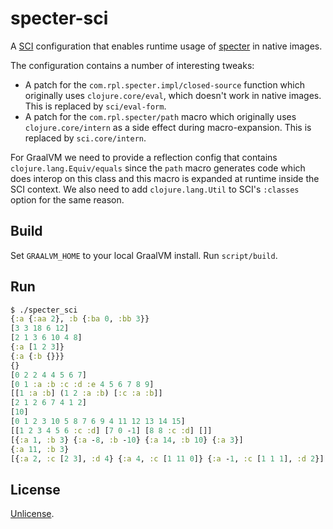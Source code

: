 # specter-sci

A [SCI](https://github.com/borkdude/sci) configuration that enables runtime usage of
[specter](https://github.com/redplanetlabs/specter) in native images.

The configuration contains a number of interesting tweaks:

- A patch for the `com.rpl.specter.impl/closed-source` function which originally
  uses `clojure.core/eval`, which doesn't work in native images. This is
  replaced by `sci/eval-form`.
- A patch for the `com.rpl.specter/path` macro which originally uses
  `clojure.core/intern` as a side effect during macro-expansion. This is
  replaced by `sci.core/intern`.

For GraalVM we need to provide a reflection config that contains
`clojure.lang.Equiv/equals` since the `path` macro generates code which does
interop on this class and this macro is expanded at runtime inside the SCI
context. We also need to add `clojure.lang.Util` to SCI's `:classes` option for
the same reason.

## Build

Set `GRAALVM_HOME` to your local GraalVM install.
Run `script/build`.

## Run

``` clojure
$ ./specter_sci
{:a {:aa 2}, :b {:ba 0, :bb 3}}
[3 3 18 6 12]
[2 1 3 6 10 4 8]
{:a [1 2 3]}
{:a {:b {}}}
{}
[0 2 2 4 4 5 6 7]
[0 1 :a :b :c :d :e 4 5 6 7 8 9]
[[1 :a :b] (1 2 :a :b) [:c :a :b]]
[2 1 2 6 7 4 1 2]
[10]
[0 1 2 3 10 5 8 7 6 9 4 11 12 13 14 15]
[[1 2 3 4 5 6 :c :d] [7 0 -1] [8 8 :c :d] []]
[{:a 1, :b 3} {:a -8, :b -10} {:a 14, :b 10} {:a 3}]
{:a 11, :b 3}
[{:a 2, :c [2 3], :d 4} {:a 4, :c [1 11 0]} {:a -1, :c [1 1 1], :d 2}]
```

## License

[Unlicense](https://unlicense.org/).


